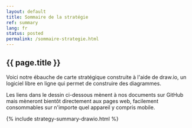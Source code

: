 ```yaml
---
layout: default
title: Sommaire de la stratégie
ref: summary
lang: fr
status: posted
permalink: /sommaire-strategie.html
---
```


## {{ page.title }}

Voici notre ébauche de carte stratégique construite à l'aide de draw.io, un logiciel libre en ligne qui permet de construire des diagrammes.

Les liens dans le dessin ci-dessous mènent à nos documents sur GitHub mais mèneront bientôt directement aux pages web, facilement consommables sur n'importe quel appareil y compris mobile.

{% include strategy-summary-drawio.html %}
